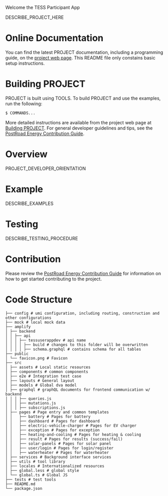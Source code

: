 Welcome the TESS Participant App

DESCRIBE_PROJECT_HERE

# Online Documentation

You can find the latest PROJECT documentation, including a programming guide, on the [project web page](PROJECT_WEBPAGE). This README file only constains basic setup instructions.

# Building PROJECT

PROJECT is built using TOOLS. To build PROJECT and use the examples, run the following:

~~~
$ COMMANDS...
~~~

More detailed instructions are available from the project web page at [Building PROJECT](PROJECT_WEBPAGE#Build). For general developer guidelines and tips, see the [PostRoad Energy Contribution Guide](https://github.com/postroad-energy/.github/wiki).

# Overview

PROJECT_DEVELOPER_ORIENTATION

# Example

DESCRIBE_EXAMPLES

# Testing

DESCRIBE_TESTING_PROCEDURE

# Contribution

Please review the [PostRoad Energy Contribution Guide](https://github.com/postroad-energy/.github/wiki) for information on how to get started contributing to the project.

# Code Structure
```
├── config # umi configuration, including routing, construction and other configurations
├── mock # local mock data
├── amplify
│ ├── backend
│ │ ├── api
│ │ │ ├── tessuserappdev # api name
│ │ │ │ ├── build # changes to this folder will be overwritten
│ │ │ │ ├── schema.graphql # contains schema for all tables 
├── public
│ └── favicon.png # Favicon
├── src
│ ├── assets # Local static resources
│ ├── components # common components
│ ├── e2e # Integration test case
│ ├── layouts # General layout
│ ├── models # Global dva model
│ ├── graphql # graphQL documents for frontend communication w/ backend
│ │ │ ├── queries.js
│ │ │ ├── mutations.js 
│ │ │ ├── subscriptions.js
│ ├── pages # Page entry and common templates
│ │   ├── battery # Pages for battery
│ │   ├── dashboard # Pages for dashboard
│ │   ├── electric-vehicle-charger # Pages for EV charger
│ │   ├── exception # Pages for exception
│ │   ├── heating-and-cooling # Pages for heating & cooling
│ │   ├── result # Pages for results (success/fail)
│ │   ├── solar-panels # Pages for solar panel
│ │   ├── user/login # Pages for login/register
│ │   ├── waterheater # Pages for waterheater
│ ├── services # Background interface services
│ ├── utils # tool library
│ ├── locales # Internationalized resources
│ ├── global.less # global style
│ └── global.ts # Global JS
├── tests # test tools
├── README.md
└── package.json
```
